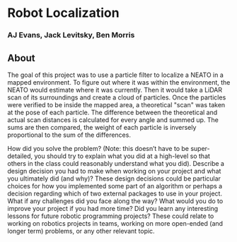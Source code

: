# Robot Localization
### AJ Evans, Jack Levitsky, Ben Morris


## About
The goal of this project was to use a particle filter to localize a NEATO in a mapped environment.
To figure out where it was within the environment, the NEATO would estimate where it was currently. Then it would take a LiDAR scan of its surroundings and create a cloud of particles. Once the particles were verified to be inside the mapped area, a theoretical "scan" was taken at the pose of each particle. The difference between the theoretical and actual scan distances is calculated for every angle and summed up. The sums are then compared, the weight of each particle is inversely proportional to the sum of the differences.

How did you solve the problem? (Note: this doesn’t have to be super-detailed, you should try to explain what you did at a high-level so that others in the class could reasonably understand what you did).
Describe a design decision you had to make when working on your project and what you ultimately did (and why)? These design decisions could be particular choices for how you implemented some part of an algorithm or perhaps a decision regarding which of two external packages to use in your project.
What if any challenges did you face along the way?
What would you do to improve your project if you had more time?
Did you learn any interesting lessons for future robotic programming projects? These could relate to working on robotics projects in teams, working on more open-ended (and longer term) problems, or any other relevant topic.
